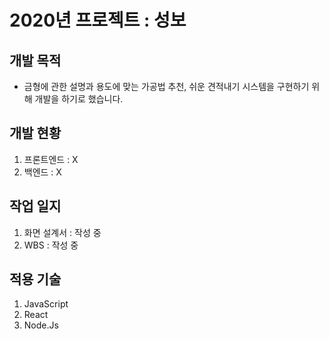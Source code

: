 # 2020년 프로젝트 : 성보

## 개발 목적
  - 금형에 관한 설명과 용도에 맞는 가공법 추천, 쉬운 견적내기 시스템을 구현하기 위해 개발을 하기로 했습니다.

## 개발 현황 

  1. 프론트엔드 : X
  1. 백엔드 : X
  
## 작업 일지

  1. 화면 설계서 : 작성 중 
  1. WBS : 작성 중 
  
 ## 적용 기술
 
  1. JavaScript
  1. React
  1. Node.Js
